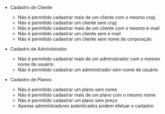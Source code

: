 * Cadastro de Cliente
  * Não é permitido cadastrar mais de um cliente com o mesmo cnpj
  * Não é permitido cadastrar um cliente sem cnpj
  * Não é permitido cadastrar mais de um cliente com o mesmo e-mail
  * Não é permitido cadastrar um cliente sem e-mail
  * Não é permitido cadastrar um cliente sem nome de corporação

* Cadastro de Administrador
  * Não é permitido cadastrar mais de um administrador com o mesmo nome de usuário
  * Não é permitido cadastrar um administrador sem nome de usuário

* Cadastro de Planos
  * Não é permitido cadastrar um plano sem nome
  * Não é permitido cadastrar mais de um plano com o mesmo nome
  * Não é permitido cadastrar um plano sem preço
  * Apenas administradores autenticados podem efetuar o cadastro